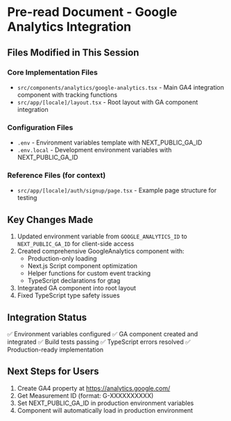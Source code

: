 # Pre-read Document - Google Analytics Integration

## Files Modified in This Session

### Core Implementation Files

- `src/components/analytics/google-analytics.tsx` - Main GA4 integration component with tracking functions
- `src/app/[locale]/layout.tsx` - Root layout with GA component integration

### Configuration Files

- `.env` - Environment variables template with NEXT_PUBLIC_GA_ID
- `.env.local` - Development environment variables with NEXT_PUBLIC_GA_ID

### Reference Files (for context)

- `src/app/[locale]/auth/signup/page.tsx` - Example page structure for testing

## Key Changes Made

1. Updated environment variable from `GOOGLE_ANALYTICS_ID` to `NEXT_PUBLIC_GA_ID` for client-side access
2. Created comprehensive GoogleAnalytics component with:
   - Production-only loading
   - Next.js Script component optimization
   - Helper functions for custom event tracking
   - TypeScript declarations for gtag
3. Integrated GA component into root layout
4. Fixed TypeScript type safety issues

## Integration Status

✅ Environment variables configured
✅ GA component created and integrated
✅ Build tests passing
✅ TypeScript errors resolved
✅ Production-ready implementation

## Next Steps for Users

1. Create GA4 property at https://analytics.google.com/
2. Get Measurement ID (format: G-XXXXXXXXXX)
3. Set NEXT_PUBLIC_GA_ID in production environment variables
4. Component will automatically load in production environment
